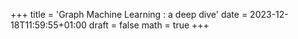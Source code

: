 +++
title = 'Graph Machine Learning : a deep dive'
date = 2023-12-18T11:59:55+01:00
draft = false
math = true
+++
